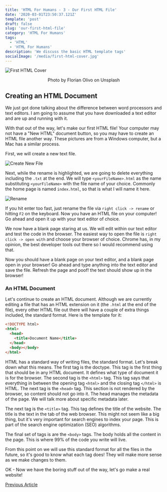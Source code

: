 ```yaml
---
title: 'HTML For Humans - 3 - Our First HTML File'
date: '2020-03-01T23:50:37.121Z'
template: 'post'
draft: false
slug: 'our-first-html-file'
category: 'HTML For Humans'
tags:
  - 'HTML'
  - 'HTML For Humans'
description: 'We discuss the basic HTML template tags'
socialImage: '/media/first-html-cover.jpg'
---
```


![First HTML Cover](/media/first-html-cover.jpg)

<center>Photo by Florian Olivo on Unsplash</center>

## Creating an HTML Document

We just got done talking about the difference between word processors and text editors. I am going to assume that you have downloaded a text editor and are up and running with it.

With that out of the way, let's make our first HTML file! Your computer may not have a "New HTML" document button, so you may have to create an HTML file another way. These pictures are from a Windows computer, but a Mac has a similar process.

First, we will create a new text file.

![Create New File](/assets/new-file.png)

Next, while the rename is highlighted, we are going to delete everything including the `.txt` at the end. We will type `<yourFileName>.html` as the name substituting `<yourFileName>` with the file name of your choice. Commonly the home page is named `index.html`, so that is what I will name it here.

![Rename](/assets/rename.png)

If you hit enter too fast, just rename the file via `right click -> rename` or hitting `F2` on the keyboard. Now you have an HTML file on your computer! Go ahead and open it up with your text editor of choice.

We now have a blank page staring at us. We will edit within our text editor and test the code in the browser. The easiest way to open the file is `right click -> open with` and choose your browser of choice. Chrome has, in my opinion, the best developer tools out there so I would recommend using that.

Now you should have a blank page on your text editor, and a blank page open in your browser! Go ahead and type anything into the text editor and save the file. Refresh the page and poof! the text should show up in the browser!

### An HTML Document

Let's continue to create an HTML document. Although we are currently editing a file that has an HTML extension on it (the `.html` at the end of the file), every other HTML file out there will have a couple of extra things included, the standard format. Here is the template for it:

```html
<!DOCTYPE html>
<html>
  <head>
    <title>Document Name</title>
  </head>
  <body></body>
</html>
```

HTML has a standard way of writing files, the standard format. Let's break down what this means. The first tag is the doctype. This tag is the first thing that should be in any HTML document. It defines what type of document it is for the browser. The second tag is the `<html>` tag. This tag says that everything in between the opening tag `<html>` and the closing tag `</html>` is HTML. The next tag is the `<head>` tag. This section is not rendered by the browser, so content should not go into it. The head manages the metadata of the page. We will talk more about specific metadata later.

The next tag is the `<title>` tag. This tag defines the title of the website. The title is the text in the tab of the web browser. This might not seem like a big thing, but it's very important for search engines to index your page. This is part of the search engine optimization (SEO) algorithms.

The final set of tags is are the `<body>` tags. The body holds all the content in the page. This is where 99% of the code you write will live.

From this point on we will use this standard format for all the files in the future, so it's good to know what each tag does! They will make more sense as we make changes to them.

OK - Now we have the boring stuff out of the way, let's go make a real website!

[Previous Article](/posts/html-for-humans/working-with-text-editors)
